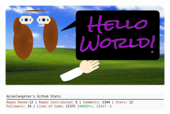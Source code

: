 <!-- 
Version 2.0.181
Built Tue Jan 07 2025 05:07:15 GMT+0000 (Coordinated Universal Time)
-->

<h1 align="center">
  <a href="https://github.com/dylanlangston/dylanlangston/tree/master/src" title="Click to View Source">
    <picture width="100%" alt="Dylan">
      <source media="(prefers-color-scheme: dark)" srcset="dylan-dark.svg?version=2.0.181">
      <img src="dylan-light.svg?version=2.0.181" alt="Dylan">
    </picture>
  </a>
</h1>

<div align="center">
  <picture width="100%" alt="Profile Info and Stats">
    <source media="(prefers-color-scheme: dark)" srcset="stats-dark.svg?version=2.0.181">
    <img src="stats-light.svg?version=2.0.181" alt="Profile Info and Stats">
  </picture>
</div>

